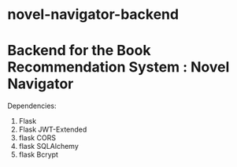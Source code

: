# novel-navigator-backend

# Backend for the Book Recommendation System : Novel Navigator

Dependencies:
1. Flask
2. Flask JWT-Extended
3. flask CORS
4. flask SQLAlchemy
5. flask Bcrypt
